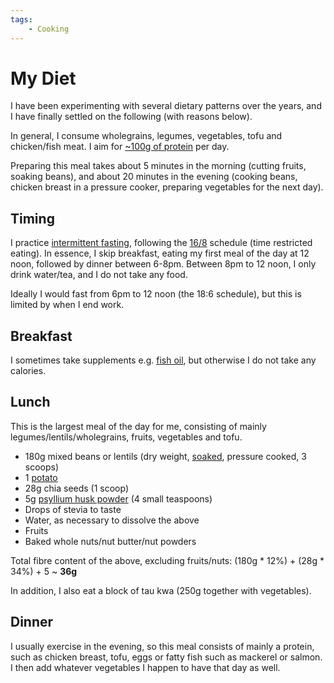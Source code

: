```yaml
---
tags:
    - Cooking
---
```


# My Diet

I have been experimenting with several dietary patterns over the years, and I have finally settled on the following (with reasons below).

In general, I consume wholegrains, legumes, vegetables, tofu and chicken/fish meat. I aim for [~100g of protein][protein] per day.

Preparing this meal takes about 5 minutes in the morning (cutting fruits, soaking beans), and about 20 minutes in the evening (cooking beans, chicken breast in a pressure cooker, preparing vegetables for the next day).

## Timing

I practice [intermittent fasting][if-schedule], following the [16/8][16/8] schedule (time restricted eating). In essence, I skip breakfast, eating my first meal of the day at 12 noon, followed by dinner between 6-8pm. Between 8pm to 12 noon, I only drink water/tea, and I do not take any food.

Ideally I would fast from 6pm to 12 noon (the 18:6 schedule), but this is limited by when I end work.

## Breakfast

I sometimes take supplements e.g. [fish oil][fish-oil], but otherwise I do not take any calories.

## Lunch

This is the largest meal of the day for me, consisting of mainly legumes/lentils/wholegrains, fruits, vegetables and tofu.

-   180g mixed beans or lentils (dry weight, [soaked][soaking], pressure cooked, 3 scoops)
-   1 [potato][satiety]
-   28g chia seeds (1 scoop)
-   5g [psyllium husk powder][psyllium] (4 small teaspoons)
-   Drops of stevia to taste
-   Water, as necessary to dissolve the above
-   Fruits
-   Baked whole nuts/nut butter/nut powders

Total fibre content of the above, excluding fruits/nuts: (180g \* 12%) + (28g \* 34%) + 5 ~ **36g**

In addition, I also eat a block of tau kwa (250g together with vegetables).

## Dinner

I usually exercise in the evening, so this meal consists of mainly a protein, such as chicken breast, tofu, eggs or fatty fish such as mackerel or salmon. I then add whatever vegetables I happen to have that day as well.

[16/8]: https://www.healthline.com/nutrition/16-8-intermittent-fasting
[beta-glucan]: https://www.healthline.com/nutrition/beta-glucan-heart-healthy
[fish-oil]: 2022-10-28-nutrition-and-health.md#omega-3
[iarc-red-meat]: https://www.iarc.who.int/wp-content/uploads/2018/11/Monographs-QA_Vol114.pdf
[if-schedule]: 2022-10-28-nutrition-and-health.md#intermittent-fasting
[matcha-powder]: 2022-10-28-nutrition-and-health.md#green-tea
[protein-requirement]: https://exrx.net/Nutrition/Protein#Requirements
[protein]: 2022-10-28-nutrition-and-health.md#protein
[psyllium]: 2022-10-28-nutrition-and-health.md#fibre
[soaking]: 2022-10-28-nutrition-and-health.md#cooking-methods
[supplements]: 2022-10-28-nutrition-and-health.md#supplements
[satiety]: 2022-10-28-nutrition-and-health.md#satiety-index

